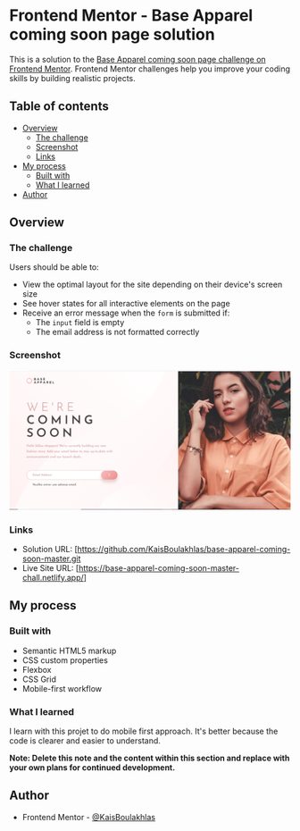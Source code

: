 # Frontend Mentor - Base Apparel coming soon page solution

This is a solution to the [Base Apparel coming soon page challenge on Frontend Mentor](https://www.frontendmentor.io/challenges/base-apparel-coming-soon-page-5d46b47f8db8a7063f9331a0). Frontend Mentor challenges help you improve your coding skills by building realistic projects. 

## Table of contents

- [Overview](#overview)
  - [The challenge](#the-challenge)
  - [Screenshot](#screenshot)
  - [Links](#links)
- [My process](#my-process)
  - [Built with](#built-with)
  - [What I learned](#what-i-learned)
- [Author](#author)

## Overview

### The challenge

Users should be able to:

- View the optimal layout for the site depending on their device's screen size
- See hover states for all interactive elements on the page
- Receive an error message when the `form` is submitted if:
  - The `input` field is empty
  - The email address is not formatted correctly

### Screenshot

![](./Capture.PNG)

### Links

- Solution URL: [https://github.com/KaisBoulakhlas/base-apparel-coming-soon-master.git
- Live Site URL: [https://base-apparel-coming-soon-master-chall.netlify.app/]

## My process

### Built with

- Semantic HTML5 markup
- CSS custom properties
- Flexbox
- CSS Grid
- Mobile-first workflow

### What I learned

I learn with this projet to do mobile first approach. It's better because the code is clearer and easier to understand.

**Note: Delete this note and the content within this section and replace with your own plans for continued development.**

## Author

- Frontend Mentor - [@KaisBoulakhlas](https://www.frontendmentor.io/profile/KaisBoulakhlas)
